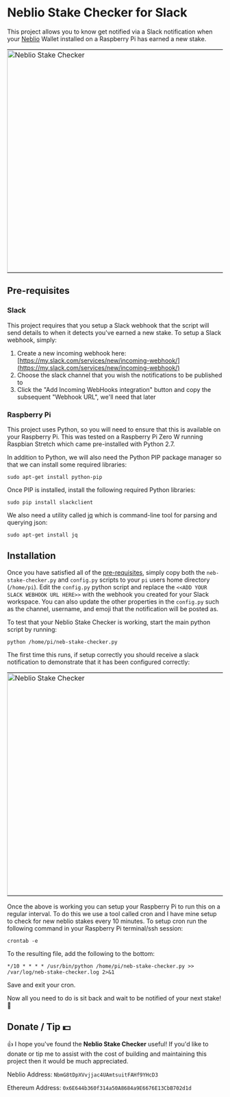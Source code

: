 
# Neblio Stake Checker for Slack

This project allows you to know get notified via a Slack notification when your [Neblio](https://nebl.io) Wallet installed on a Raspberry Pi 
has earned a new stake.

<table width="60%" align="center" padding=0 margin=0>
    <tr>
        <td style="padding:0">
            <img src="https://github.com/mouserd/neblio-slack-bot/blob/master/assets/neblio-stake-checker-example-notification.png" 
                title="Neblio Stake Checker" alt="Neblio Stake Checker" width="520" />
        </td>
    </tr>
</table>


## Pre-requisites

### Slack

This project requires that you setup a Slack webhook that the script will send details to when it detects you've earned a new stake.  To setup
a Slack webhook, simply:

1. Create a new incoming webhook here: [https://my.slack.com/services/new/incoming-webhook/](https://my.slack.com/services/new/incoming-webhook/)
2. Choose the slack channel that you wish the notifications to be published to
3. Click the "Add Incoming WebHooks integration" button and copy the subsequent "Webhook URL", we'll need that later

### Raspberry Pi
This project uses Python, so you will need to ensure that this is available on your Raspberry Pi.  This was 
tested on a Raspberry Pi Zero W running Raspbian Stretch which came pre-installed with Python 2.7.

In addition to Python, we will also need the Python PIP package manager so that we can install some required libraries:

```
sudo apt-get install python-pip
```

Once PIP is installed, install the following required Python libraries:

```
sudo pip install slackclient
```

We also need a utility called [jq](https://stedolan.github.io/jq/) which is command-line tool for parsing and querying json:

```
sudo apt-get install jq
```


## Installation 

Once you have satisfied all of the [pre-requisites](#pre-requisites), simply copy both the `neb-stake-checker.py` and `config.py` scripts
to your `pi` users home directory (`/home/pi`).  Edit the `config.py` python script and replace the `<<ADD YOUR SLACK WEBHOOK URL HERE>>` 
with the webhook you created for your Slack workspace.  You can also update the other properties in the `config.py` such as the channel, 
username, and emoji that the notification will be posted as.

To test that your Neblio Stake Checker is working, start the main python script by running:

```
python /home/pi/neb-stake-checker.py
```

The first time this runs, if setup correctly you should receive a slack notification to demonstrate that it has been configured correctly:

<table width="60%" align="center" padding=0 margin=0>
    <tr>
        <td style="padding:0">
            <img src="https://github.com/mouserd/neblio-stake-checker-slack/blob/master/assets/neblio-stake-setup-success.png" 
                title="Neblio Stake Checker" alt="Neblio Stake Checker" width="520" />
        </td>
    </tr>
</table>


Once the above is working you can setup your Raspberry Pi to run this on a regular interval.  To do this we use a tool called cron and I have
mine setup to check for new neblio stakes every 10 minutes.  To setup cron run the following command in your Raspberry Pi terminal/ssh session:

```crontab -e```

To the resulting file, add the following to the bottom:
```
*/10 * * * * /usr/bin/python /home/pi/neb-stake-checker.py >> /var/log/neb-stake-checker.log 2>&1
```

Save and exit your cron.

Now all you need to do is sit back and wait to be notified of your next stake! :rocket:

## Donate / Tip :dollar:

:thumbsup: I hope you've found the **Neblio Stake Checker** useful!  If you'd like to donate or tip me to assist with the cost of building and maintaining 
this project then it would be much appreciated.

Neblio Address: ﻿`NbmG8tDpXVvjjac4UAmtsuitFAHf9YHcD3`

Ethereum Address: `0x6E644b360f314a50A8684a9E6676E13CbB702d1d` 

